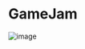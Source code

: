 # GameJam
![image](https://user-images.githubusercontent.com/116473771/211010634-0323e335-82f6-4d7d-8a7a-6c506f314efc.png)

